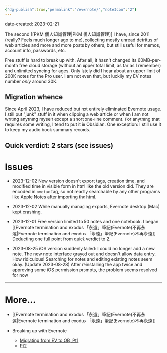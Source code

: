 ```yaml
---
{"dg-publish":true,"permalink":"/evernote/","noteIcon":"2"}
---
```


date-created: 2023-02-21

The second [[PKM 個人知識管理\|PKM 個人知識管理]] I have, since 2011 (really? Feels much longer ago to me), collecting mostly unread detritus of web articles and more and more posts by others, but still useful for memos, account info, passwords, etc.

Free stuff is hard to break up with. After all, it hasn't changed its 60MB-per-month free cloud storage (without an upper total limit, as far as I remember) and unlimited syncing for ages. Only lately did I hear about an upper limit of 200K notes for the Pro user. I am not even that, but luckily my EV notes number *only* around 30K.
## Migration whence

Since April 2023, I have reduced but not entirely eliminated Evernote usage. I still put "junk" stuff in it when clipping a web article or when I am not writing anything myself except a short one-line comment. For anything that requires some writing, I tend to put it in Obsidian. One exception: I still use it to keep my audio book summary records.
## Quick verdict: 2 stars (see issues)
# Issues

- 2023-12-02 New version doesn't export tags, creation time, and modified time in visible form in html like the old version did. They are encoded in `<meta>` tag, so not readily searchable by any other programs like Apple Notes after importing the html.

- 2023-12-02 While manually managing exports, Evernote desktop (Mac) kept crashing.

- 2023-12-01 Free version limited to 50 notes and one notebook. I began [[Evernote termination and exodus 「永遠」筆記(Evernote)不再永遠\|Evernote termination and exodus 「永遠」筆記(Evernote)不再永遠]]. Deducting one full point from quick verdict to 2.

- 2023-08-25 iOS version suddenly failed: I could no longer add a new note. The new note interface grayed out and doesn't allow data entry. How ridiculous! Searching for notes and editing existing notes seem okay. (Update 2023-08-28) After reinstalling the app twice and approving some iOS permission prompts, the problem seems resolved for now

---
# More...

- [[Evernote termination and exodus 「永遠」筆記(Evernote)不再永遠\|Evernote termination and exodus 「永遠」筆記(Evernote)不再永遠]]

- Breaking up with Evernote
	- [Migrating from EV to OB, Pt1](https://www.dmuth.org/migrating-from-evernote-to-obisidian/)
	- [Pt2](https://www.dmuth.org/getting-the-most-out-of-obsidian/)